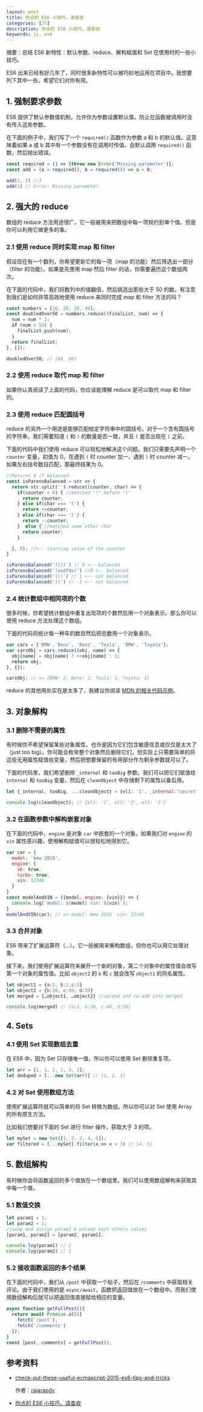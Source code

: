 ```yaml
---
layout: post
title: 你点的 ES6 小技巧，请查收
categories: [JS]
description: 你点的 ES6 小技巧，请查收
keywords: js, es6
---
```


摘要：总结 ES6 新特性：默认参数、reduce、解构赋值和 Set 在使用时的一些小技巧。

ES6 出来已经有好几年了，同时很多新特性可以被巧妙地运用在项目中。我想要列下其中一些，希望它们对你有用。

## 1. 强制要求参数

ES6 提供了默认参数值机制，允许你为参数设置默认值，防止在函数被调用时没有传入这些参数。

在下面的例子中，我们写了一个 `required()` 函数作为参数 a 和 b 的默认值。这意味着如果 a 或 b 其中有一个参数没有在调用时传值，会默认调用 `required()` 函数，然后抛出错误。

```js
const required = () => {throw new Error('Missing parameter')};
const add = (a = required(), b = required()) => a + b;

add(1, 2) //3
add(1) // Error: Missing parameter.
```

## 2. 强大的 reduce

数组的 reduce 方法用途很广。它一般被用来把数组中每一项规约到单个值。但是你可以利用它做更多的事。

### 2.1 使用 reduce 同时实现 map 和 filter

假设现在有一个数列，你希望更新它的每一项（map 的功能）然后筛选出一部分（filter 的功能）。如果是先使用 map 然后 filter 的话，你需要遍历这个数组两次。

在下面的代码中，我们将数列中的值翻倍，然后挑选出那些大于 50 的数。有注意到我们是如何非常高效地使用 reduce 来同时完成 map 和 filter 方法的吗？

```js
const numbers = [10, 20, 30, 40];
const doubledOver50 = numbers.reduce((finalList, num) => {
  num = num * 2;
  if (num > 50) {
    finalList.push(num);
  }
  return finalList;
}, []);

doubledOver50; // [60, 80]
```

### 2.2 使用 reduce 取代 map 和 filter

如果你认真阅读了上面的代码，你应该能理解 reduce 是可以取代 map 和 filter 的。

### 2.3 使用 reduce 匹配圆括号

reduce 的另外一个用途是能够匹配给定字符串中的圆括号。对于一个含有圆括号的字符串，我们需要知道 `(` 和 `)` 的数量是否一致，并且 `(` 是否出现在 `)` 之前。

下面的代码中我们使用 reduce 可以轻松地解决这个问题。我们只需要先声明一个 `counter` 变量，初值为 0。在遇到 `(` 时 counter 加一，遇到 `)` 时 counter 减一。如果左右括号数目匹配，那最终结果为 0。

```js
//Returns 0 if balanced.
const isParensBalanced = str => {
  return str.split('').reduce((counter, char) => {
    if(counter < 0) { //matched ")" before "("
      return counter;
    } else if(char === '(') {
      return ++counter;
    } else if(char === ')') {
      return --counter;
    }  else { //matched some other char
      return counter;
    }

  }, 0); //<-- starting value of the counter
}

isParensBalanced('(())') // 0 <-- balanced
isParensBalanced('(asdfds)') //0 <-- balanced
isParensBalanced('(()') // 1 <-- not balanced
isParensBalanced(')(') // -1 <-- not balanced
```

### 2.4 统计数组中相同项的个数

很多时候，你希望统计数组中重复出现项的个数然后用一个对象表示。那么你可以使用 reduce 方法处理这个数组。

下面的代码将统计每一种车的数目然后把总数用一个对象表示。

```js
var cars = ['BMW','Benz', 'Benz', 'Tesla', 'BMW', 'Toyota'];
var carsObj = cars.reduce((obj, name) => {
  obj[name] = obj[name] ? ++obj[name] : 1;
  return obj;
}, {});

carsObj; // => {BMW: 2, Benz: 2, Tesla: 1, Toyota: 1}
```
reduce 的其他用处实在是太多了，我建议你阅读 [MDN 的相关代码示例](https://developer.mozilla.org/en-US/docs/Web/JavaScript/Reference/Global_Objects/Array/Reduce)。

## 3. 对象解构

### 3.1 删除不需要的属性

有时候你不希望保留某些对象属性，也许是因为它们包含敏感信息或仅仅是太大了（just too big）。你可能会枚举整个对象然后删除它们，但实际上只需要简单的将这些无用属性赋值给变量，然后把想要保留的有用部分作为剩余参数就可以了。

下面的代码里，我们希望删除 `_internal` 和 `tooBig` 参数。我们可以把它们赋值给 `internal` 和 `tooBig` 变量，然后在 `cleanObject` 中存储剩下的属性以备后用。

```js
let {_internal, tooBig, ...cleanObject} = {el1: '1', _internal:"secret", tooBig:{}, el2: '2', el3: '3'};

console.log(cleanObject); // {el1: '1', el2: '2', el3: '3'}
```

### 3.2 在函数参数中解构嵌套对象

在下面的代码中，`engine` 是对象 `car` 中嵌套的一个对象。如果我们对 `engine` 的 `vin` 属性感兴趣，使用解构赋值可以很轻松地得到它。

```js
var car = {
  model: 'bmw 2018',
  engine: {
    v6: true,
    turbo: true,
    vin: 12345
  }
}
const modelAndVIN = ({model, engine: {vin}}) => {
  console.log(`model: ${model} vin: ${vin}`);
}
modelAndVIN(car); // => model: bmw 2018  vin: 12345
```

### 3.3 合并对象

ES6 带来了扩展运算符（...）。它一般被用来解构数组，但你也可以用它处理对象。

接下来，我们使用扩展运算符来展开一个新的对象，第二个对象中的属性值会改写第一个对象的属性值。比如 `object2` 的 `b` 和 `c` 就会改写 `object1` 的同名属性。

```js
let object1 = {a:1, b:2,c:3}
let object2 = {b:30, c:40, d:50}
let merged = {…object1, …object2} //spread and re-add into merged

console.log(merged) // {a:1, b:30, c:40, d:50}
```

## 4. Sets

### 4.1 使用 Set 实现数组去重

在 ES6 中，因为 Set 只存储唯一值，所以你可以使用 Set 删除重复项。

```js
let arr = [1, 1, 2, 2, 3, 3];
let deduped = [...new Set(arr)] // [1, 2, 3]
```

### 4.2 对 Set 使用数组方法

使用扩展运算符就可以简单的将 Set 转换为数组。所以你可以对 Set 使用 Array 的所有原生方法。

比如我们想要对下面的 Set 进行 filter 操作，获取大于 3 的项。

```js
let mySet = new Set([1, 2, 3, 4, 5]);
var filtered = [...mySet].filter(x => x > 3) // [4, 5]
```

## 5. 数组解构

有时候你会将函数返回的多个值放在一个数组里。我们可以使用数组解构来获取其中每一个值。

### 5.1 数值交换

```js
let param1 = 1;
let param2 = 2;
//swap and assign param1 & param2 each others values
[param1, param2] = [param2, param1];

console.log(param1) // 2
console.log(param2) // 1
```

### 5.2 接收函数返回的多个结果

在下面的代码中，我们从 `/post` 中获取一个帖子，然后在 `/comments` 中获取相关评论。由于我们使用的是 `async/await`，函数把返回值放在一个数组中。而我们使用数组解构后就可以把返回值直接赋给相应的变量。

```js
async function getFullPost(){
  return await Promise.all([
    fetch('/post'),
    fetch('/comments')
  ]);
}
const [post, comments] = getFullPost();
```

## 参考资料
- [check-out-these-useful-ecmascript-2015-es6-tips-and-tricks](https://medium.freecodecamp.org/check-out-these-useful-ecmascript-2015-es6-tips-and-tricks-6db105590377)

    作者：[rajaraodv](https://medium.freecodecamp.org/@rajaraodv)

- [你点的 ES6 小技巧，请查收](https://segmentfault.com/a/1190000013972464)